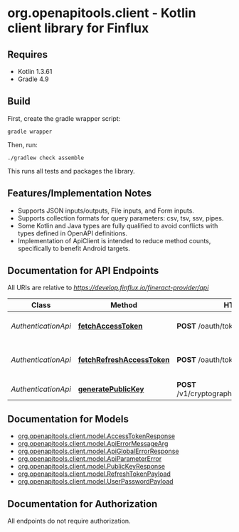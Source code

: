 # org.openapitools.client - Kotlin client library for Finflux

## Requires

* Kotlin 1.3.61
* Gradle 4.9

## Build

First, create the gradle wrapper script:

```
gradle wrapper
```

Then, run:

```
./gradlew check assemble
```

This runs all tests and packages the library.

## Features/Implementation Notes

* Supports JSON inputs/outputs, File inputs, and Form inputs.
* Supports collection formats for query parameters: csv, tsv, ssv, pipes.
* Some Kotlin and Java types are fully qualified to avoid conflicts with types defined in OpenAPI definitions.
* Implementation of ApiClient is intended to reduce method counts, specifically to benefit Android targets.

<a name="documentation-for-api-endpoints"></a>
## Documentation for API Endpoints

All URIs are relative to *https://develop.finflux.io/fineract-provider/api*

Class | Method | HTTP request | Description
------------ | ------------- | ------------- | -------------
*AuthenticationApi* | [**fetchAccessToken**](docs/AuthenticationApi.md#fetchaccesstoken) | **POST** /oauth/token | Fetch Access Token
*AuthenticationApi* | [**fetchRefreshAccessToken**](docs/AuthenticationApi.md#fetchrefreshaccesstoken) | **POST** /oauth/tokens | Fetch Refresh Access Token
*AuthenticationApi* | [**generatePublicKey**](docs/AuthenticationApi.md#generatepublickey) | **POST** /v1/cryptography/login/generatepublickey | Generate Public Key


<a name="documentation-for-models"></a>
## Documentation for Models

 - [org.openapitools.client.model.AccessTokenResponse](docs/AccessTokenResponse.md)
 - [org.openapitools.client.model.ApiErrorMessageArg](docs/ApiErrorMessageArg.md)
 - [org.openapitools.client.model.ApiGlobalErrorResponse](docs/ApiGlobalErrorResponse.md)
 - [org.openapitools.client.model.ApiParameterError](docs/ApiParameterError.md)
 - [org.openapitools.client.model.PublicKeyResponse](docs/PublicKeyResponse.md)
 - [org.openapitools.client.model.RefreshTokenPayload](docs/RefreshTokenPayload.md)
 - [org.openapitools.client.model.UserPasswordPayload](docs/UserPasswordPayload.md)


<a name="documentation-for-authorization"></a>
## Documentation for Authorization

All endpoints do not require authorization.

